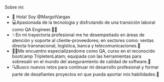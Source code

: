 Sobre mi:
- 👋 Hola! Soy @MargotVargas
- 💻Apasionada de la tecnologia y disfrutando de una transición laboral como QA Engineer.🐱‍💻
- ✨En mi trayectoria profesional me he desempeñado en áreas de atención y soporte al cliente-proveedores; en sectores como: ventas directa transnacional, logística, banca y telecomunicaciones.🏢
- 👩‍🎓Me encuentro especializandome como QA, curso en el reconocido bootcamp TripletenLatam; equipada con las herramientas para sobresalir en el mundo del aseguramiento de calidad de software.📌
- 🔍Busco nuevos retos para continuar mi desarrollo profesional y formar parte de desafiantes proyectos en que pueda aportar mis habilidades.💪

